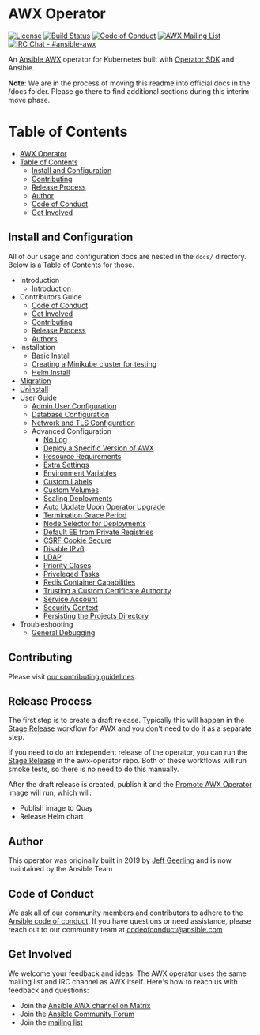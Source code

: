 # AWX Operator

[![License](https://img.shields.io/badge/License-Apache%202.0-blue.svg)](https://opensource.org/licenses/Apache-2.0)
[![Build Status](https://github.com/ansible/awx-operator/workflows/CI/badge.svg?event=push)](https://github.com/ansible/awx-operator/actions)
[![Code of Conduct](https://img.shields.io/badge/code%20of%20conduct-Ansible-yellow.svg)](https://docs.ansible.com/ansible/latest/community/code_of_conduct.html) 
[![AWX Mailing List](https://img.shields.io/badge/mailing%20list-AWX-orange.svg)](https://groups.google.com/g/awx-project)
[![IRC Chat - #ansible-awx](https://img.shields.io/badge/IRC-%23ansible--awx-blueviolet.svg)](https://libera.chat)

An [Ansible AWX](https://github.com/ansible/awx) operator for Kubernetes built with [Operator SDK](https://github.com/operator-framework/operator-sdk) and Ansible.

<!-- Regenerate this table of contents using https://github.com/ekalinin/github-markdown-toc -->
<!-- gh-md-toc --insert README.md -->
<!--ts-->

**Note**: We are in the process of moving this readme into official docs in the /docs folder. Please go there to find additional sections during this interim move phase.


Table of Contents
=================

- [AWX Operator](#awx-operator)
- [Table of Contents](#table-of-contents)
  - [Install and Configuration](#install-and-configuration)
  - [Contributing](#contributing)
  - [Release Process](#release-process)
  - [Author](#author)
  - [Code of Conduct](#code-of-conduct)
  - [Get Involved](#get-involved)

<!-- Created by https://github.com/ekalinin/github-markdown-toc -->

<!--te-->



## Install and Configuration

All of our usage and configuration docs are nested in the `docs/` directory. Below is a Table of Contents for those.

- Introduction
  - [Introduction](./docs/introduction/introduction.md)
- Contributors Guide
  - [Code of Conduct](./docs/contributors-guide/code-of-conduct.md)
  - [Get Involved](./docs/contributors-guide/get-involved.md)
  - [Contributing](./docs/contributors-guide/contributing.md)
  - [Release Process](./docs/contributors-guide/release-process.md)
  - [Authors](./docs/contributors-guide/author.md)
- Installation
  - [Basic Install](./docs/installation/basic-install.md)
  - [Creating a Minikube cluster for testing](./docs/installation/creating-a-minikube-cluster-for-testing.md)
  - [Helm Install](./docs/installation/helm-install-on-existing-cluster.md)
- [Migration](./docs/migration/migration.md)
- [Uninstall](./docs/uninstall/uninstall.md)
- User Guide
  - [Admin User Configuration](./docs/user-guide/admin-user-account-configuration.md)
  - [Database Configuration](./docs/user-guide/database-configuration.md)
  - [Network and TLS Configuration](./docs/user-guide/network-and-tls-configuration.md)
  - Advanced Configuration
    - [No Log](./docs/user-guide/advanced-configuration/no-log.md)
    - [Deploy a Specific Version of AWX](./docs/user-guide/advanced-configuration/deploying-a-specific-version-of-awx.md)
    - [Resource Requirements](./docs/user-guide/advanced-configuration/containers-resource-requirements.md)
    - [Extra Settings](./docs/user-guide/advanced-configuration/extra-settings.md)
    - [Environment Variables](./docs/user-guide/advanced-configuration/exporting-environment-variables-to-containers.md)
    - [Custom Labels](./docs/user-guide/advanced-configuration/labeling-operator-managed-objects.md)
    - [Custom Volumes](./docs/user-guide/advanced-configuration/custom-volume-and-volume-mount-options.md)
    - [Scaling Deployments](./docs/user-guide/advanced-configuration/scaling-the-web-and-task-pods-independently.md)
    - [Auto Update Upon Operator Upgrade](./docs/user-guide/advanced-configuration/auto-upgrade.md)
    - [Termination Grace Period](./docs/user-guide/advanced-configuration/pods-termination-grace-period.md)
    - [Node Selector for Deployments](./docs/user-guide/advanced-configuration/assigning-awx-pods-to-specific-nodes.md)
    - [Default EE from Private Registries](./docs/user-guide/advanced-configuration/default-execution-environments-from-private-registries.md)
    - [CSRF Cookie Secure](./docs/user-guide/advanced-configuration/csrf-cookie-secure-setting.md)
    - [Disable IPv6](./docs/user-guide/advanced-configuration/disable-ipv6.md)
    - [LDAP](./docs/user-guide/advanced-configuration/enabling-ldap-integration-at-awx-bootstrap.md)
    - [Priority Clases](./docs/user-guide/advanced-configuration/priority-classes.md)
    - [Priveleged Tasks](./docs/user-guide/advanced-configuration/privileged-tasks.md)
    - [Redis Container Capabilities](./docs/user-guide/advanced-configuration/redis-container-capabilities.md)
    - [Trusting a Custom Certificate Authority](./docs/user-guide/advanced-configuration/trusting-a-custom-certificate-authority.md)
    - [Service Account](./docs/user-guide/advanced-configuration/service-account.md)
    - [Security Context](./docs/user-guide/advanced-configuration/security-context.md)
    - [Persisting the Projects Directory](./docs/user-guide/advanced-configuration/persisting-projects-directory.md)
- Troubleshooting
  - [General Debugging](./docs/troubleshooting/debugging.md)


## Contributing

Please visit [our contributing guidelines](https://github.com/ansible/awx-operator/blob/devel/CONTRIBUTING.md).

## Release Process

The first step is to create a draft release. Typically this will happen in the [Stage Release](https://github.com/ansible/awx/blob/devel/.github/workflows/stage.yml) workflow for AWX and you don't need to do it as a separate step.

If you need to do an independent release of the operator, you can run the [Stage Release](https://github.com/ansible/awx-operator/blob/devel/.github/workflows/stage.yml) in the awx-operator repo. Both of these workflows will run smoke tests, so there is no need to do this manually.

After the draft release is created, publish it and the [Promote AWX Operator image](https://github.com/ansible/awx-operator/blob/devel/.github/workflows/promote.yaml) will run, which will:

- Publish image to Quay
- Release Helm chart

## Author

This operator was originally built in 2019 by [Jeff Geerling](https://www.jeffgeerling.com) and is now maintained by the Ansible Team

## Code of Conduct

We ask all of our community members and contributors to adhere to the [Ansible code of conduct](http://docs.ansible.com/ansible/latest/community/code_of_conduct.html). If you have questions or need assistance, please reach out to our community team at [codeofconduct@ansible.com](mailto:codeofconduct@ansible.com)

## Get Involved

We welcome your feedback and ideas. The AWX operator uses the same mailing list and IRC channel as AWX itself. Here's how to reach us with feedback and questions:

- Join the [Ansible AWX channel on Matrix](https://matrix.to/#/#awx:ansible.com)
- Join the [Ansible Community Forum](https://forum.ansible.com)
- Join the [mailing list](https://groups.google.com/forum/#!forum/awx-project)
